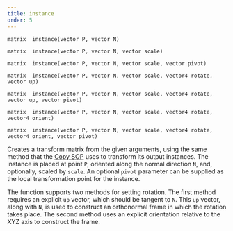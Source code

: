 ```yaml
---
title: instance
order: 5
---
```

`matrix  instance(vector P, vector N)`

`matrix  instance(vector P, vector N, vector scale)`

`matrix  instance(vector P, vector N, vector scale, vector pivot)`

`matrix  instance(vector P, vector N, vector scale, vector4 rotate, vector up)`

`matrix  instance(vector P, vector N, vector scale, vector4 rotate, vector up, vector pivot)`

`matrix  instance(vector P, vector N, vector scale, vector4 rotate, vector4 orient)`

`matrix  instance(vector P, vector N, vector scale, vector4 rotate, vector4 orient, vector pivot)`

Creates a transform matrix from the given arguments, using the same
method that the [Copy SOP](../../nodes/sop/copy.html) uses to transform its
output instances. The instance is placed at point `P`, oriented
along the normal direction `N`, and, optionally, scaled by `scale`. An
optional `pivot` parameter can be supplied as the local transformation point
for the instance.

The function supports two methods for setting rotation. The first method
requires an explicit `up` vector, which should be tangent to `N`. This
`up` vector, along with `N`, is used to construct an orthonormal frame
in which the rotation takes place.
The second method uses an explicit orientation relative to the XYZ axis
to construct the frame.
